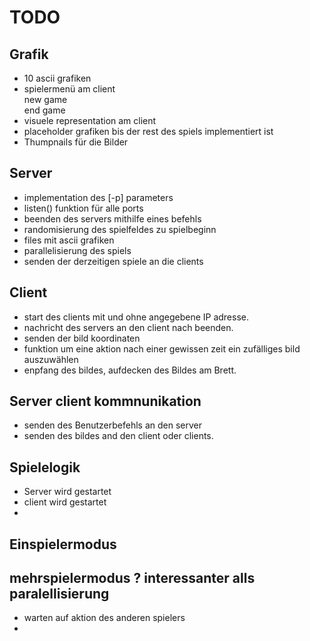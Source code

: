 # TODO

## Grafik 
* 10 ascii grafiken
* spielermenü am client   
     new game   
     end game 
* visuele representation am client
* placeholder grafiken bis der rest des spiels implementiert ist 
* Thumpnails für die Bilder


## Server
* implementation des [-p] parameters 
* listen() funktion für alle ports
* beenden des servers mithilfe eines befehls
* randomisierung des spielfeldes zu spielbeginn 
* files mit ascii grafiken 
* parallelisierung des spiels
* senden der derzeitigen spiele an die clients


## Client
* start des clients mit und ohne angegebene IP adresse. 
* nachricht des servers an den client nach beenden.  
* senden der bild koordinaten  
* funktion um eine aktion nach einer gewissen zeit ein zufälliges bild auszuwählen 
* enpfang des bildes, aufdecken des Bildes am Brett. 
 
## Server client kommnunikation
* senden des Benutzerbefehls an den server 
* senden des bildes and den client oder clients.

## Spielelogik
* Server wird gestartet
* client wird gestartet 
* 

## Einspielermodus 

## mehrspielermodus ? interessanter alls paralellisierung 
* warten auf aktion des anderen spielers
* 

